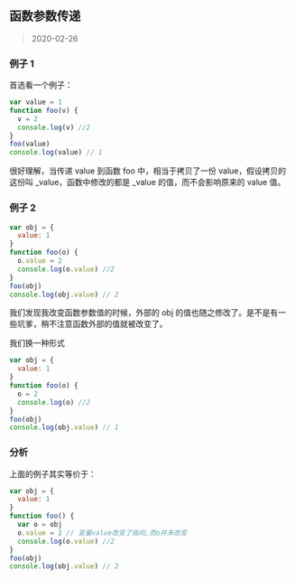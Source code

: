 ## 函数参数传递

> 2020-02-26

### 例子 1

首选看一个例子：

```js
var value = 1
function foo(v) {
  v = 2
  console.log(v) //2
}
foo(value)
console.log(value) // 1
```

很好理解，当传递 value 到函数 foo 中，相当于拷贝了一份 value，假设拷贝的这份叫 \_value，函数中修改的都是 \_value 的值，而不会影响原来的 value 值。

### 例子 2

```js
var obj = {
  value: 1
}
function foo(o) {
  o.value = 2
  console.log(o.value) //2
}
foo(obj)
console.log(obj.value) // 2
```

我们发现我改变函数参数值的时候，外部的 obj 的值也随之修改了。是不是有一些坑爹，稍不注意函数外部的值就被改变了。

我们换一种形式

```js
var obj = {
  value: 1
}
function foo(o) {
  o = 2
  console.log(o) //2
}
foo(obj)
console.log(obj.value) // 1
```

### 分析

上面的例子其实等价于：

```js
var obj = {
  value: 1
}
function foo() {
  var o = obj
  o.value = 2 // 变量value改变了指向,而o并未改变
  console.log(o.value) //2
}
foo(obj)
console.log(obj.value) // 2
```
